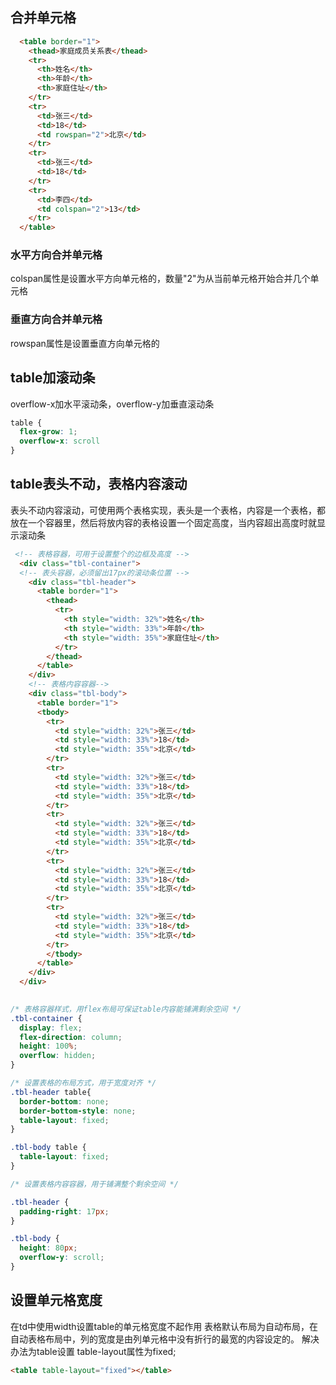 ## 合并单元格

```html
  <table border="1">
    <thead>家庭成员关系表</thead>
    <tr>
      <th>姓名</th>
      <th>年龄</th>
      <th>家庭住址</th>
    </tr>
    <tr>
      <td>张三</td>
      <td>18</td>
      <td rowspan="2">北京</td>
    </tr>
    <tr>
      <td>张三</td>
      <td>18</td>
    </tr>
    <tr>
      <td>李四</td>
      <td colspan="2">13</td>
    </tr>
  </table>
  ```

### 水平方向合并单元格

colspan属性是设置水平方向单元格的，数量"2"为从当前单元格开始合并几个单元格

### 垂直方向合并单元格

rowspan属性是设置垂直方向单元格的

## table加滚动条

overflow-x加水平滚动条，overflow-y加垂直滚动条

```css
table {
  flex-grow: 1;
  overflow-x: scroll
}
```

## table表头不动，表格内容滚动

表头不动内容滚动，可使用两个表格实现，表头是一个表格，内容是一个表格，都放在一个容器里，然后将放内容的表格设置一个固定高度，当内容超出高度时就显示滚动条

```html
 <!-- 表格容器，可用于设置整个的边框及高度 -->
  <div class="tbl-container">
  <!-- 表头容器，必须留出17px的滚动条位置 -->   
    <div class="tbl-header">
      <table border="1">
        <thead>
          <tr>
            <th style="width: 32%">姓名</th>
            <th style="width: 33%">年龄</th>
            <th style="width: 35%">家庭住址</th>
          </tr>
        </thead>
      </table>
    </div>
    <!-- 表格内容容器-->
    <div class="tbl-body">
      <table border="1">
      <tbody>
        <tr>
          <td style="width: 32%">张三</td>
          <td style="width: 33%">18</td>
          <td style="width: 35%">北京</td>
        </tr>
        <tr>
          <td style="width: 32%">张三</td>
          <td style="width: 33%">18</td>
          <td style="width: 35%">北京</td>
        </tr>
        <tr>
          <td style="width: 32%">张三</td>
          <td style="width: 33%">18</td>
          <td style="width: 35%">北京</td>
        </tr>
        <tr>
          <td style="width: 32%">张三</td>
          <td style="width: 33%">18</td>
          <td style="width: 35%">北京</td>
        </tr>
        <tr>
          <td style="width: 32%">张三</td>
          <td style="width: 33%">18</td>
          <td style="width: 35%">北京</td>
        </tr>
        </tbody>
      </table>
    </div>
  </div>
  

```
```css
/* 表格容器样式，用flex布局可保证table内容能铺满剩余空间 */
.tbl-container {
  display: flex;
  flex-direction: column;
  height: 100%;
  overflow: hidden;
}

/* 设置表格的布局方式，用于宽度对齐 */
.tbl-header table{
  border-bottom: none;
  border-bottom-style: none;
  table-layout: fixed;
}

.tbl-body table {
  table-layout: fixed;
}

/* 设置表格内容容器，用于铺满整个剩余空间 */

.tbl-header {
  padding-right: 17px;
}

.tbl-body {
  height: 80px;
  overflow-y: scroll;
}
```

## 设置单元格宽度

在td中使用width设置table的单元格宽度不起作用
表格默认布局为自动布局，在自动表格布局中，列的宽度是由列单元格中没有折行的最宽的内容设定的。
解决办法为table设置 table-layout属性为fixed;
```html
<table table-layout="fixed"></table>
```
